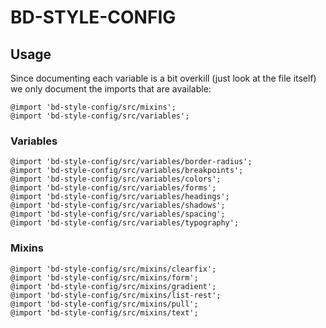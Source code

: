 # BD-STYLE-CONFIG

## Usage

Since documenting each variable is a bit overkill (just look at the file itself) we only document the imports that are available:

```
@import 'bd-style-config/src/mixins';
@import 'bd-style-config/src/variables';
```

### Variables

```
@import 'bd-style-config/src/variables/border-radius';
@import 'bd-style-config/src/variables/breakpoints';
@import 'bd-style-config/src/variables/colors';
@import 'bd-style-config/src/variables/forms';
@import 'bd-style-config/src/variables/headings';
@import 'bd-style-config/src/variables/shadows';
@import 'bd-style-config/src/variables/spacing';
@import 'bd-style-config/src/variables/typography';
```


### Mixins

```
@import 'bd-style-config/src/mixins/clearfix';
@import 'bd-style-config/src/mixins/form';
@import 'bd-style-config/src/mixins/gradient';
@import 'bd-style-config/src/mixins/list-rest';
@import 'bd-style-config/src/mixins/pull';
@import 'bd-style-config/src/mixins/text';
```